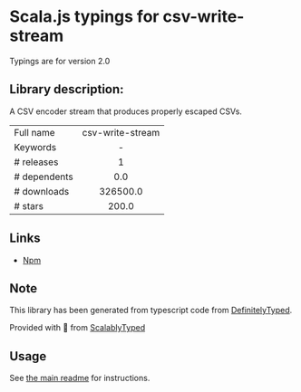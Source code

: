 
# Scala.js typings for csv-write-stream

Typings are for version 2.0

## Library description:
A CSV encoder stream that produces properly escaped CSVs.

|                    |                 |
| ------------------ | :-------------: |
| Full name          | csv-write-stream |
| Keywords           | - |
| # releases         | 1 |
| # dependents       | 0.0 |
| # downloads        | 326500.0 |
| # stars            | 200.0 |

## Links
- [Npm](https://www.npmjs.com/package/csv-write-stream)
    


## Note
This library has been generated from typescript code from [DefinitelyTyped](https://definitelytyped.org).

Provided with :purple_heart: from [ScalablyTyped](https://github.com/oyvindberg/ScalablyTyped)

## Usage
See [the main readme](../../readme.md) for instructions.


